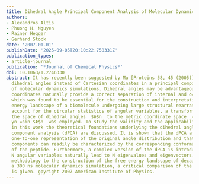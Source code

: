 ```yaml
---
title: Dihedral Angle Principal Component Analysis of Molecular Dynamics Simulations
authors:
- Alexandros Altis
- Phuong H. Nguyen
- Rainer Hegger
- Gerhard Stock
date: '2007-01-01'
publishDate: '2025-09-05T20:10:22.758331Z'
publication_types:
- article-journal
publication: '*Journal of Chemical Physics*'
doi: 10.1063/1.2746330
abstract: It has recently been suggested by Mu [Proteins 58, 45 (2005)] to use backbone
  dihedral angles instead of Cartesian coordinates in a principal component analysis
  of molecular dynamics simulations. Dihedral angles may be advantageous because internal
  coordinates naturally provide a correct separation of internal and overall motion,
  which was found to be essential for the construction and interpretation of the free
  energy landscape of a biomolecule undergoing large structural rearrangements. To
  account for the circular statistics of angular variables, a transformation from
  the space of dihedral angles  $Φ$n  to the metric coordinate space  xn =cos $Φ$n,
  yn =sin $Φ$n  was employed. To study the validity and the applicability of the approach,
  in this work the theoretical foundations underlying the dihedral angle principal
  component analysis (dPCA) are discussed. It is shown that the dPCA amounts to a
  one-to-one representation of the original angle distribution and that its principal
  components can readily be characterized by the corresponding conformational changes
  of the peptide. Furthermore, a complex version of the dPCA is introduced, in which
  N angular variables naturally lead to N eigenvalues and eigenvectors. Applying the
  methodology to the construction of the free energy landscape of decaalanine from
  a 300 ns molecular dynamics simulation, a critical comparison of the various methods
  is given. o̧pyright 2007 American Institute of Physics.
---
```

